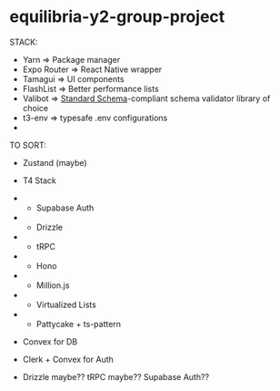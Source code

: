 # equilibria-y2-group-project

STACK:

- Yarn => Package manager
- Expo Router => React Native wrapper
- Tamagui => UI components
- FlashList => Better performance lists
- Valibot => [Standard Schema](https://github.com/standard-schema/standard-schema)-compliant schema validator library of choice
- t3-env => typesafe .env configurations
-

TO SORT:

- Zustand (maybe)
- T4 Stack
- - Supabase Auth
- - Drizzle
- - tRPC
- - Hono
- - Million.js
- - Virtualized Lists
- - Pattycake + ts-pattern

- Convex for DB
- Clerk + Convex for Auth
- Drizzle maybe?? tRPC maybe?? Supabase Auth??
